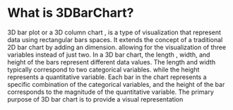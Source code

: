 # What is 3DBarChart?
3D bar plot or a 3D column chart , is a type of visualization that represent data using rectangular bars spaces. It extends the concept
of a traditional 2D bar chart by adding an dimension. allowing for the visualization of three variables instead of just two. In a 3D bar chart, the length , width, and height of the bars represent different data values. The length and width typically correspond to two categorical variables. while the height represents a quantitative variable. Each bar in the chart represents a specific combination of the categorical variables, and the height of the bar corresponds to the magnitude of the quantitative variable. 
The primary purpose of 3D bar chart is to provide a visual representation



